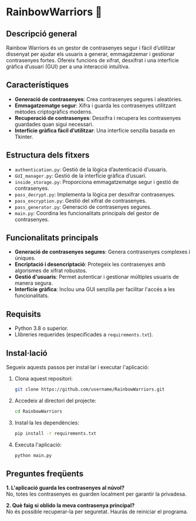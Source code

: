 # RainbowWarriors 🌈

## Descripció general
Rainbow Warriors és un gestor de contrasenyes segur i fàcil d’utilitzar dissenyat per ajudar els usuaris a generar, emmagatzemar i gestionar contrasenyes fortes. Ofereix funcions de xifrat, desxifrat i una interfície gràfica d’usuari (GUI) per a una interacció intuïtiva.

## Característiques
- **Generació de contrasenyes**: Crea contrasenyes segures i aleatòries.
- **Emmagatzematge segur**: Xifra i guarda les contrasenyes utilitzant mètodes criptogràfics moderns.
- **Recuperació de contrasenyes**: Desxifra i recupera les contrasenyes guardades quan sigui necessari.
- **Interfície gràfica fàcil d’utilitzar**: Una interfície senzilla basada en Tkinter.

## Estructura dels fitxers
- `authentication.py`: Gestió de la lògica d’autenticació d’usuaris.
- `GUI_manager.py`: Gestió de la interfície gràfica d’usuari.
- `inside_storage.py`: Proporciona emmagatzematge segur i gestió de contrasenyes.
- `pass_decrypt.py`: Implementa la lògica per desxifrar contrasenyes.
- `pass_encryption.py`: Gestió del xifrat de contrasenyes.
- `pass_generator.py`: Generació de contrasenyes segures.
- `main.py`: Coordina les funcionalitats principals del gestor de contrasenyes.

## Funcionalitats principals
- **Generació de contrasenyes segures**: Genera contrasenyes complexes i úniques.
- **Encriptació i desencriptació**: Protegeix les contrasenyes amb algorismes de xifrat robustos.
- **Gestió d'usuaris**: Permet autenticar i gestionar múltiples usuaris de manera segura.
- **Interfície gràfica**: Inclou una GUI senzilla per facilitar l'accés a les funcionalitats.

## Requisits
- Python 3.8 o superior.
- Llibreries requerides (especificades a `requirements.txt`).

## Instal·lació
Segueix aquests passos per instal·lar i executar l'aplicació:

1. Clona aquest repositori:
   ```bash
   git clone https://github.com/username/RainbowWarriors.git
   ```
2. Accedeix al directori del projecte:
   ```bash
   cd RainbowWarriors
   ```
3. Instal·la les dependències:
   ```bash
   pip install -r requirements.txt
   ```
4. Executa l'aplicació:
   ```bash
   python main.py
   ```

## Preguntes freqüents
**1. L'aplicació guarda les contrasenyes al núvol?**  
No, totes les contrasenyes es guarden localment per garantir la privadesa.

**2. Què faig si oblido la meva contrasenya principal?**  
No és possible recuperar-la per seguretat. Hauràs de reiniciar el programa.


